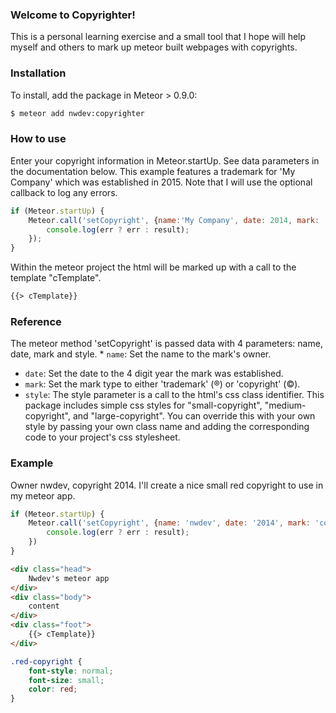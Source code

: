 ### Welcome to Copyrighter!
This is a personal learning exercise and a small tool that I hope will help myself and others to mark up meteor built webpages with copyrights.
### Installation
To install, add the package in Meteor > 0.9.0:
```sh
$ meteor add nwdev:copyrighter
```
### How to use
Enter your copyright information in Meteor.startUp.  See data parameters in the documentation below.  This example features a trademark for 'My Company' which was established in 2015.  Note that I will use the optional callback to log any errors.
```javascript
if (Meteor.startUp) {
    Meteor.call('setCopyright', {name:'My Company', date: 2014, mark: 'trademark', style: 'small-copyright'}, function (err, result) {
        console.log(err ? err : result);
    });
}
```
Within the meteor project the html will be marked up with a call to the template "cTemplate".
```html
{{> cTemplate}}
```
### Reference
The meteor method 'setCopyright' is passed data with 4 parameters: name, date, mark and style.  * `name`: Set the name to the mark's owner.
* `date`: Set the date to the 4 digit year the mark was established.
* `mark`: Set the mark type to either 'trademark' (&reg;) or 'copyright' (&copy;).
* `style`: The style parameter is a call to the html's css class identifier.  This package includes simple css styles for "small-copyright", "medium-copyright", and "large-copyright".  You can override this with your own style by passing your own class name and adding the corresponding code to your project's css stylesheet.

### Example
Owner nwdev, copyright 2014. I'll create a nice small red copyright to use in my meteor app.
```javascript
if (Meteor.startUp) {
    Meteor.call('setCopyright', {name: 'nwdev', date: '2014', mark: 'copyright', style='red-copyright'}, function (err, result) {
        console.log(err ? err : result);
    })
}
```
```html
<div class="head">
    Nwdev's meteor app
</div>
<div class="body">
    content
</div>
<div class="foot">
    {{> cTemplate}}
</div>
```
```css
.red-copyright {
    font-style: normal;
    font-size: small;
    color: red;
}
